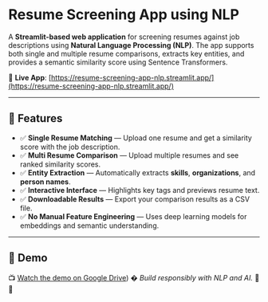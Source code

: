 # Resume Screening App using NLP

A **Streamlit-based web application** for screening resumes against job descriptions using **Natural Language Processing (NLP)**. The app supports both single and multiple resume comparisons, extracts key entities, and provides a semantic similarity score using Sentence Transformers.

🔗 **Live App**: [https://resume-screening-app-nlp.streamlit.app/](https://resume-screening-app-nlp.streamlit.app/)

---

## 🚀 Features

* ✅ **Single Resume Matching** — Upload one resume and get a similarity score with the job description.
* ✅ **Multi Resume Comparison** — Upload multiple resumes and see ranked similarity scores.
* ✅ **Entity Extraction** — Automatically extracts **skills**, **organizations**, and **person names**.
* ✅ **Interactive Interface** — Highlights key tags and previews resume text.
* ✅ **Downloadable Results** — Export your comparison results as a CSV file.
* ✅ **No Manual Feature Engineering** — Uses deep learning models for embeddings and semantic understanding.

---

## 📸 Demo

📺 [Watch the demo on Google Drive]([https://resume-screener-nlp-saadkhalmadani.streamlit.app/))
�
*Build responsibly with NLP and AI.* 💼✨
